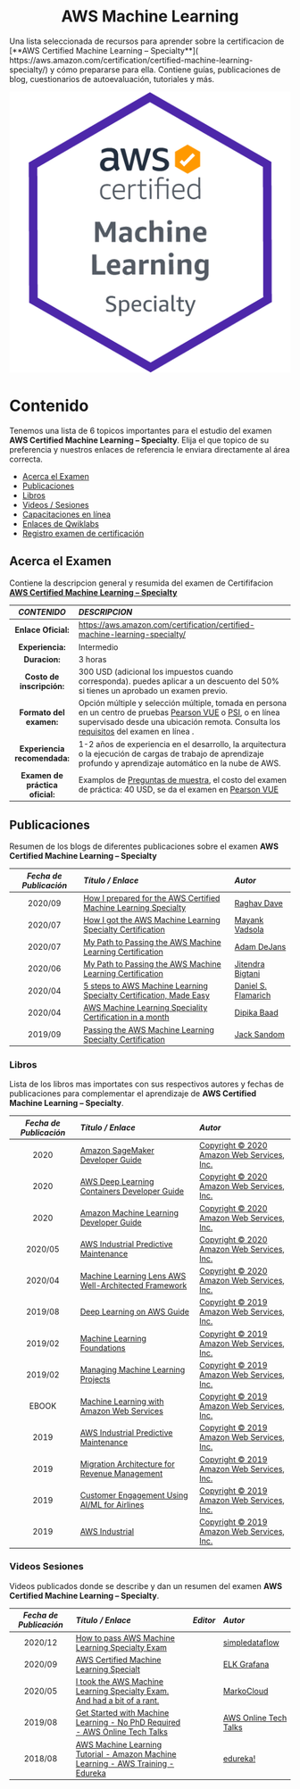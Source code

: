 <div align="center"> 

# AWS Machine Learning

</div>
Una lista seleccionada de recursos para aprender sobre la certificacion de [**AWS Certified Machine Learning – Specialty**]( https://aws.amazon.com/certification/certified-machine-learning-specialty/) y cómo prepararse para ella. Contiene guías, publicaciones de blog, cuestionarios de autoevaluación, tutoriales y más.

<div align="center"> 
  
   ![alt text](imagenes/AWS-Certified_Machine-Learning_Specialty.png "AWS Certified Machine Learning – Specialty")
</div>

# Contenido

Tenemos una lista de 6 topicos importantes para el estudio del examen **AWS Certified Machine Learning – Specialty**. Elija el que topico de su preferencia y nuestros enlaces de referencia le enviara directamente al área correcta.

- [Acerca el Examen ](#Acerca-el-Examen )
- [Publicaciones](#Publicaciones)
- [Libros](#Libros)
- [Videos / Sesiones](#Videos-Sesiones)
- [Capacitaciones en línea](#Capacitaciones-en-línea)
- [Enlaces de Qwiklabs](#Enlaces-de-Qwiklabs)
- [Registro examen de certificación](#Registro-examen-de-certificación)


## Acerca el Examen 
Contiene la descripcion general y resumida del examen de Certififacion  [**AWS Certified Machine Learning – Specialty**](https://d1.awsstatic.com/training-and-certification/docs-ml/AWS-Certified-Machine-Learning-Specialty_Exam-Guide.pdf)
<div align="center"> 

|***CONTENIDO*** | ***DESCRIPCION***|
| :---:         |     :---      |
| **Enlace Oficial:** | https://aws.amazon.com/certification/certified-machine-learning-specialty/ | 
| **Experiencia:** | Intermedio | 
| **Duracion:** | 3 horas | 
| **Costo de inscripción:** | 300 USD (adicional los impuestos cuando corresponda). puedes aplicar a un descuento del 50% si tienes un aprobado un examen previo. | 
| **Formato del examen:** | Opción múltiple y selección múltiple, tomada en persona en un centro de pruebas [Pearson VUE](https://wsr.pearsonvue.com/testtaker/find/testcenter/AWS) o [PSI](https://awsavailability.psiexams.com/), o en línea supervisado desde una ubicación remota. Consulta los  [requisitos](https://home.pearsonvue.com/Clients/Amazon-Web-Services/Online-Proctored.aspx) del examen en línea . | 
| **Experiencia recomendada:** | 1-2 años de experiencia en el desarrollo, la arquitectura o la ejecución de cargas de trabajo de aprendizaje profundo y aprendizaje automático en la nube de AWS. | 
| **Examen de práctica oficial:** | Examplos de [Preguntas de muestra](https://d1.awsstatic.com/training-and-certification/docs-ml/AWS-Certified-Machine-Learning-Specialty_Sample-Questions.pdf), el costo del examen de práctica: 40 USD, se da el examen en [Pearson VUE](https://wsr.pearsonvue.com/testtaker/find/testcenter/AWS) | 
</div>

## Publicaciones

Resumen de los blogs de diferentes publicaciones sobre el examen **AWS Certified Machine Learning – Specialty**

| ***Fecha de Publicación*** | ***Título / Enlace*** | ***Autor*** |
| :---:         |     :---      |          :--- |
| 2020/09 | [How I prepared for the AWS Certified Machine Learning Specialty](https://towardsdatascience.com/how-i-prepared-for-the-aws-machine-learning-speciality-certification-10834924d192) | [Raghav Dave](https://medium.com/@dave.raghav) |
| 2020/07 | [How I got the AWS Machine Learning Specialty Certification](https://medium.com/towards-artificial-intelligence/how-i-got-the-aws-machine-learning-specialty-certification-a1142f1376cd) | [Mayank Vadsola](https://medium.com/@mayankvadsola1996) |
| 2020/07 | [My Path to Passing the AWS Machine Learning Certification](https://medium.com/@adam.dejans/my-path-to-passing-the-aws-machine-learning-certification-e8fc45ad7762) | [Adam DeJans](https://medium.com/@adam.dejans) |
| 2020/06 | [My Path to Passing the AWS Machine Learning Certification](https://medium.com/@jitendra.bigtani/boost-your-career-with-aws-machine-learning-specialty-certification-a5d97fb1024f) | [Jitendra Bigtani](https://medium.com/@jitendra.bigtani) |
| 2020/04 | [5 steps to AWS Machine Learning Specialty Certification, Made Easy](https://medium.com/xplore-ai/aws-machine-learning-specialty-certification-made-easy-fe72a7a3095a) | [Daniel S. Flamarich](https://medium.com/@danielsflamarich) |
| 2020/04 | [AWS Machine Learning Speciality Certification in a month](https://towardsdatascience.com/aws-machine-learning-speciality-certification-in-a-month-1a5987599927) | [Dipika Baad](https://medium.com/@dipikabaad) |
| 2019/09 | [Passing the AWS Machine Learning Specialty Certification](https://medium.com/slalom-data-analytics/passing-the-aws-machine-learning-specialty-certification-35c05b0907f8) | [Jack Sandom](https://medium.com/@jack.sandom) |

### Libros

Lista de los libros mas importates con sus respectivos autores y fechas de publicaciones para complementar el aprendizaje de  **AWS Certified Machine Learning – Specialty**.

| ***Fecha de Publicación*** | ***Título / Enlace*** | ***Autor*** |
| :---:         |     :---     |       :--- |
|2020 | [Amazon SageMaker Developer Guide](https://docs.aws.amazon.com/sagemaker/latest/dg/sagemaker-dg.pdf) | [Copyright © 2020 Amazon Web Services, Inc.](https://docs.aws.amazon.com/sagemaker/index.html) |
|2020 | [AWS Deep Learning Containers Developer Guide](https://docs.aws.amazon.com/deep-learning-containers/latest/devguide/dlc-guide.pdf.pdf) |[Copyright © 2020 Amazon Web Services, Inc.](https://aws.amazon.com)  |
|2020 | [Amazon Machine Learning Developer Guide](https://docs.aws.amazon.com/machine-learning/latest/dg/machinelearning-dg.pdf) |[Copyright © 2020 Amazon Web Services, Inc.](https://aws.amazon.com)  |
|2020/05 | [AWS Industrial Predictive Maintenance](https://attrava.com/wp-content/uploads/2020/05/aws-industrial-PdM-ML-anomaly-RA.pdf) |[Copyright © 2020 Amazon Web Services, Inc.](https://aws.amazon.com)  |
|2020/04 | [Machine Learning Lens AWS Well-Architected Framework](https://d1.awsstatic.com/whitepapers/architecture/wellarchitected-Machine-Learning-Lens.pdf?did=wp_card&trk=wp_card) |[Copyright © 2020 Amazon Web Services, Inc.](https://aws.amazon.com)  |
|2019/08 | [Deep Learning on AWS Guide](https://d1.awsstatic.com/whitepapers/Deep_Learning_on_AWS.pdf) |[Copyright © 2019 Amazon Web Services, Inc.](https://aws.amazon.com)  |
|2019/02 | [Machine Learning Foundations](https://d1.awsstatic.com/whitepapers/machine-learning-foundations.pdf?did=wp_card&trk=wp_card) |[Copyright © 2019 Amazon Web Services, Inc.](https://aws.amazon.com)  |
|2019/02 | [Managing Machine Learning Projects](https://d1.awsstatic.com/whitepapers/aws-managing-ml-projects.pdf) |[Copyright © 2019 Amazon Web Services, Inc.](https://aws.amazon.com)  |
|EBOOK | [Machine Learning with Amazon Web Services](https://pages.awscloud.com/rs/112-TZM-766/images/eBook_AWS_AIML.pdf) |[Copyright © 2019 Amazon Web Services, Inc.](https://aws.amazon.com)  |
|2019 | [AWS Industrial Predictive Maintenance](https://d1.awsstatic.com/architecture-diagrams/ArchitectureDiagrams/aws-industrial-PdM-ML-RA.pdf?did=wp_card&trk=wp_card) |[Copyright © 2019 Amazon Web Services, Inc.](https://aws.amazon.com)  |
|2019 | [Migration Architecture for Revenue Management ](https://d1.awsstatic.com/architecture-diagrams/ArchitectureDiagrams/migration-arch-revenue-management-ra.pdf?trvld_mp1) |[Copyright © 2019 Amazon Web Services, Inc.](https://aws.amazon.com)  |
|2019 | [Customer Engagement Using AI/ML for Airlines](https://d1.awsstatic.com/architecture-diagrams/ArchitectureDiagrams/customer_engagement_travel_ra.pdf?did=wp_card&trk=wp_card) |[Copyright © 2019 Amazon Web Services, Inc.](https://aws.amazon.com)  |
|2019 | [AWS Industrial](https://d1.awsstatic.com/architecture-diagrams/ArchitectureDiagrams/iot-industrial-anomaly-detection-ra.pdf) |[Copyright © 2019 Amazon Web Services, Inc.](https://aws.amazon.com)  |
### Videos Sesiones

Videos publicados donde se describe y dan un resumen del examen **AWS Certified Machine Learning – Specialty**.

| ***Fecha de Publicación*** | ***Título / Enlace*** | ***Editor*** | ***Autor*** |
| :---:         |     :---     |     :---       |          :--- |
|2020/12 | [How to pass AWS Machine Learning Specialty Exam](https://www.youtube.com/watch?v=xCjRe1yYtwQ) |  []()| [simpledataflow](https://www.youtube.com/channel/UCGl8SD6E9a8XUFWXw7yJ5WQ) |
|2020/09 | [AWS Certified Machine Learning Specialt](https://www.youtube.com/watch?v=RRtU-HFTeuU) |  []()| [ELK Grafana](https://www.youtube.com/channel/UCCjSLtve97U9k-3hEsfWT2w) |
|2020/05 | [I took the AWS Machine Learning Specialty Exam. And had a bit of a rant.](https://www.youtube.com/watch?v=rdkiQfMHr0U) | []() | [MarkoCloud](https://www.youtube.com/channel/UCUMqUcn5ii4OTWhXSOMOpsQ)| 
|2019/08 | [Get Started with Machine Learning - No PhD Required - AWS Online Tech Talks](https://www.youtube.com/watch?v=aemuud28Mn0) |  []()| [AWS Online Tech Talks](https://www.youtube.com/channel/UCT-nPlVzJI-ccQXlxjSvJmw) |
|2018/08 | [AWS Machine Learning Tutorial - Amazon Machine Learning - AWS Training - Edureka](https://www.youtube.com/watch?v=TzLuAjhfSrE) |  []()| [edureka!](https://www.youtube.com/channel/UCkw4JCwteGrDHIsyIIKo4tQ) |